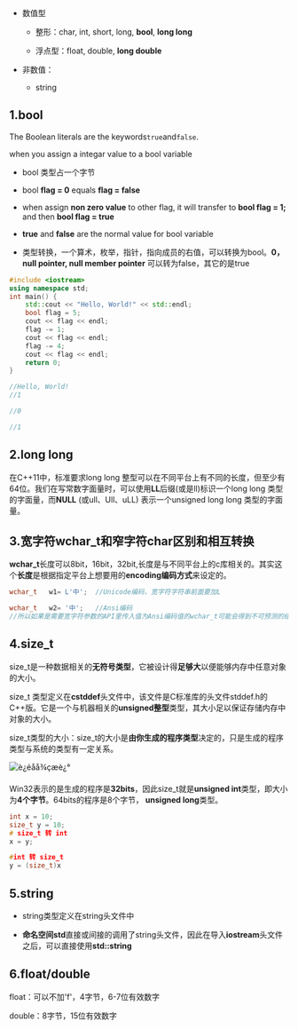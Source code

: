 - 数值型

  - 整形：char, int, short, long, **bool**, **long long** 

  - 浮点型：float, double, **long double**

- 非数值：

  - string

## 1.bool

The Boolean literals are the keywords`true`and`false`.

when you assign a integar value to a bool variable

- bool 类型占一个字节

- bool **flag = 0** equals **flag = false**

- when assign **non zero value** to other flag, it will transfer to **bool flag = 1;** and then **bool flag = true**

- **true** and **false** are the normal value for bool variable

- 类型转换，一个算术，枚举，指针，指向成员的右值，可以转换为bool。**0，null pointer, null member pointer** 可以转为false，其它的是true

```cpp
#include <iostream>
using namespace std;
int main() {
    std::cout << "Hello, World!" << std::endl;
    bool flag = 5;
    cout << flag << endl;
    flag -= 1;
    cout << flag << endl;
    flag -= 4;
    cout << flag << endl;
    return 0;
}

//Hello, World!
//1

//0

//1
```

## 2.long long

在C++11中，标准要求long long 整型可以在不同平台上有不同的长度，但至少有64位。我们在写常数字面量时，可以使用**LL**后缀(或是ll)标识一个long long 类型的字面量，而**NULL** (或ull、Ull、uLL) 表示一个unsigned long long 类型的字面量。

## 3.宽字符wchar_t和窄字符char区别和相互转换

**wchar_t**长度可以8bit，16bit，32bit,长度是与不同平台上的c库相关的。其实这个**长度**是根据指定平台上想要用的**encoding编码方式**来设定的。

```cpp
wchar_t   w1= L'中';  //Unicode编码，宽字符字符串前面要加L

wchar_t   w2= '中';   //Ansi编码
//所以如果是需要宽字符参数的API里传入值为Ansi编码值的wchar_t可能会得到不可预测的结果。
```

## 4.size_t

size_t是一种数据相关的**无符号类型**，它被设计得**足够大**以便能够内存中任意对象的大小。

size_t 类型定义在**cstddef**头文件中，该文件是C标准库的头文件stddef.h的C++版。它是一个与机器相关的**unsigned整型**类型，其大小足以保证存储内存中对象的大小。

size_t类型的大小：size_t的大小是**由你生成的程序类型**决定的，只是生成的程序类型与系统的类型有一定关系。

![è¿éåå¾çæè¿°](https://img-blog.csdn.net/20150826092733305)

Win32表示的是生成的程序是**32bits**，因此size_t就是**unsigned int**类型，即大小为**4个字节**。64bits的程序是8个字节， **unsigned long**类型。

```cpp
int x = 10;
size_t y = 10;
# size_t 转 int
x = y; 

#int 转 size_t
y = (size_t)x
```

## 5.string

- string类型定义在string头文件中

- **命名空间std**直接或间接的调用了string头文件，因此在导入**iostream**头文件之后，可以直接使用**std::string**

## 6.float/double

float：可以不加'f'，4字节，6-7位有效数字

double：8字节，15位有效数字 
